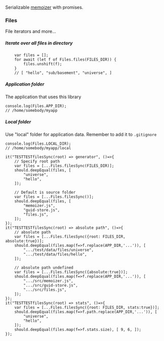 Serializable [memoizer](https://en.wikipedia.org/wiki/Memoization) with promises.


### Files
File iterators and more...

##### Iterate over all files in directory
```
    var files = [];
    for await (let f of Files.files(FILES_DIR)) {
        files.unshift(f);
    }
    // [ "hello", "sub/basement", "universe", ]
```

##### Application folder
The application that uses this library
```
console.log(Files.APP_DIR);
// /home/somebody/myapp
```

##### Local folder
Use "local" folder for application data. 
Remember to add it to `.gitignore`
```
console.log(Files.LOCAL_DIR);
// /home/somebody/myapp/local
```
    it("TESTTESTfilesSync(root) => generator", ()=>{
        // Specify root path
        var files = [...Files.filesSync(FILES_DIR)];
        should.deepEqual(files, [
            "universe",
            "hello", 
        ]);

        // Default is source folder
        var files = [...Files.filesSync()];
        should.deepEqual(files, [
            "memoizer.js",
            "guid-store.js",
            "files.js",
        ]);
    });
    it("TESTTESTfilesSync(root) => absolute path", ()=>{
        // absolute path 
        var files = [...Files.filesSync({root: FILES_DIR, absolute:true})];
        should.deepEqual(files.map(f=>f.replace(APP_DIR,'...')), [
            ".../test/data/files/universe",
            ".../test/data/files/hello", 
        ]);

        // absolute path undefined
        var files = [...Files.filesSync({absolute:true})];
        should.deepEqual(files.map(f=>f.replace(APP_DIR,'...')), [
            ".../src/memoizer.js",
            ".../src/guid-store.js",
            ".../src/files.js",
        ]);
    });
    it("TESTTESTfilesSync(root) => stats", ()=>{
        var files = [...Files.filesSync({root: FILES_DIR, stats:true})];
        should.deepEqual(files.map(f=>f.path.replace(APP_DIR,'...')), [
            "universe",
            "hello",
        ]);
        should.deepEqual(files.map(f=>f.stats.size), [ 9, 6, ]);
    });
